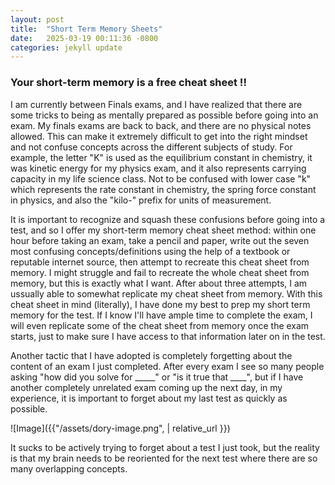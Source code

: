 ```yaml
---
layout: post
title:  "Short Term Memory Sheets"
date:   2025-03-19 00:11:36 -0800
categories: jekyll update
---
```


### Your short-term memory is a free cheat sheet !!

I am currently between Finals exams, and I have realized that there are some tricks to being as mentally prepared as possible before going into an exam. My finals exams are back to back, and there are no physical notes allowed. This can make it extremely difficult to get into the right mindset and not confuse concepts across the different subjects of study. For example, the letter "K" is used as the equilibrium constant in chemistry, it was kinetic energy for my physics exam, and it also represents carrying capacity in my life science class. Not to be confused with lower case "k" which represents the rate constant in chemistry, the spring force constant in physics, and also the "kilo-" prefix for units of measurement.

It is important to recognize and squash these confusions before going into a test, and so I offer my short-term memory cheat sheet method: within one hour before taking an exam, take a pencil and paper, write out the seven most confusing concepts/definitions using the help of a textbook or reputable internet source, then attempt to recreate this cheat sheet from memory. I might struggle and fail to recreate the whole cheat sheet from memory, but this is exactly what I want. After about three attempts, I am ussually able to somewhat replicate my cheat sheet from memory. With this cheat sheet in mind (literally), I have done my best to prep my short term memory for the test. If I know I'll have ample time to complete the exam, I will even replicate some of the cheat sheet from memory once the exam starts, just to make sure I have access to that information later on in the test.

Another tactic that I have adopted is completely forgetting about the content of an exam I just completed. After every exam I see so many people asking "how did you solve for _____" or "is it true that ____", but if I have another completely unrelated exam coming up the next day, in my experience, it is important to forget about my last test as quickly as possible.

![Image]({{"/assets/dory-image.png",  | relative_url }})

It sucks to be actively trying to forget about a test I just took, but the reality is that my brain needs to be reoriented for the next test where there are so many overlapping concepts.